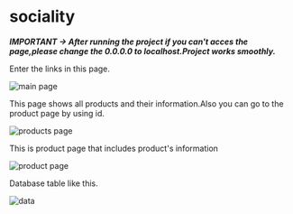 # sociality

***IMPORTANT -> After running the project if you can't acces the page,please change the 0.0.0.0 to localhost.Project works smoothly.***

Enter the links in this page.

![main page](https://user-images.githubusercontent.com/61757398/114446177-9c742d00-9bd9-11eb-8128-b46ea2e64ea3.PNG)

This page shows all products and their information.Also you can go to the product page by using id.

![products page](https://user-images.githubusercontent.com/61757398/114446394-dba27e00-9bd9-11eb-9c6e-8df7c8bed5c1.PNG)

This is product page that includes product's information

![product page](https://user-images.githubusercontent.com/61757398/114446559-0a205900-9bda-11eb-988f-b553793c3d65.PNG)

Database table like this.

![data](https://user-images.githubusercontent.com/61757398/114448537-5c627980-9bdc-11eb-9436-1a22947737e6.PNG)

